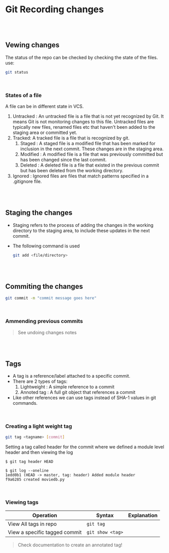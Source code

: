 # Git Recording changes

<br>
<br>

## Vewing changes

The status of the repo can be checked by checking the state of the files. use:

```bash
git status
```

<br>

### States of a file

A file can be in different state in VCS.

1. Untracked : An untracked file is a file that is not yet recognized by Git. It means Git is not monitoring changes to this file. Untracked files are typically new files, renamed files etc that haven't been added to the staging area or committed yet.
1. Tracked: A tracked file is a file that is recognized by git.
   1. Staged : A staged file is a modified file that has been marked for inclusion in the next commit. These changes are in the staging area.
   1. Modified : A modified file is a file that was previously committed but has been changed since the last commit.
   1. Deleted : A deleted file is a file that existed in the previous commit but has been deleted from the working directory.
1. Ignored : Ignored files are files that match patterns specified in a .gitignore file.

<br>
<br>

## Staging the changes

- Staging refers to the process of adding the changes in the working directory to the staging area, to include these updates in the next commit.
- The following command is used

  ```bash
  git add <file/directory>
  ```

<br>
<br>

## Commiting the changes

```bash
git commit -m "commit message goes here"
```

<br>

### Ammending previous commits

> See undoing changes notes

<br>
<br>

## Tags

- A tag is a reference/label attached to a specific commit.
- There are 2 types of tags:
  1. Lightweight : A simple reference to a commit
  2. Annoted tag : A full git object that references a commit
- Like other references we can use tags instead of SHA-1 values in git commands.

<br>

### Creating a light weight tag

```bash
git tag <tagname> [commit]
```

Setting a tag called header for the commit where we defined a module level header and then viewing the log

```
$ git tag header HEAD

$ git log --oneline
1edd0b1 (HEAD -> master, tag: header) Added module header
f9a6285 created moviedb.py

```

<br>

### Viewing tags

| Operation                     | Syntax           | Explanation |
| ----------------------------- | ---------------- | ----------- |
| View All tags in repo         | `git tag`        |             |
| View a specific tagged commit | `git show <tag>` |

> Check documentation to create an annotated tag!

<br>
<br>
